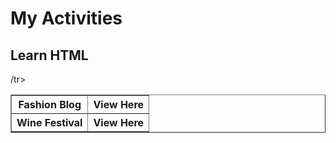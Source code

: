 <!DOCTYPE html>
<html lang="en">
<head>
    <meta charset="UTF-8">
    <meta name="viewport" content="width=device-width, initial-scale=1.0">
    <title>Zyle's Portfolio</title>
</head>
<body>
    <h1>My Activities</h1>
    <h2>Learn HTML</h2>
 <table border="1">
<tr><th>Fashion Blog</th><th>View Here<a href=""></a></th></tr>
<tr><th>Wine Festival</th><th>View Here<a href=""></a></th>/tr>
</table>
</body>
</html>
